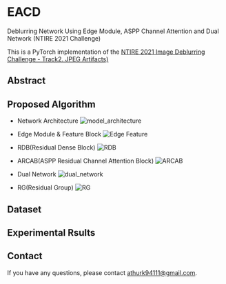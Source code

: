 # EACD
Deblurring Network Using Edge Module, ASPP Channel Attention and Dual Network (NTIRE 2021 Challenge)

This is a PyTorch implementation of the [NTIRE 2021 Image Deblurring Challenge - Track2. JPEG Artifacts)](https://competitions.codalab.org/competitions/28074)

## Abstract


## Proposed Algorithm
- Network Architecture
![model_architecture](https://user-images.githubusercontent.com/59470033/111581860-5d7ed180-87fd-11eb-9203-c1e6d29ae155.png)

- Edge Module & Feature Block
![Edge Feature](https://user-images.githubusercontent.com/59470033/111582406-1e04b500-87fe-11eb-9ddf-62b308c8fd21.png)

- RDB(Residual Dense Block)
![RDB](https://user-images.githubusercontent.com/59470033/111581994-8a32e900-87fd-11eb-9e76-f87ec7e345f3.png)

- ARCAB(ASPP Residual Channel Attention Block)
![ARCAB](https://user-images.githubusercontent.com/59470033/111582004-8c954300-87fd-11eb-97ce-f97d836ce52a.png)

- Dual Network
![dual_network](https://user-images.githubusercontent.com/59470033/111582166-ca926700-87fd-11eb-9790-ec3e331ba804.png)

- RG(Residual Group)
![RG](https://user-images.githubusercontent.com/59470033/111582170-cbc39400-87fd-11eb-83e1-6d3ddc74e9c0.png)

## Dataset


## Experimental Rsults


## Contact
If you have any questions, please contact athurk94111@gmail.com.
